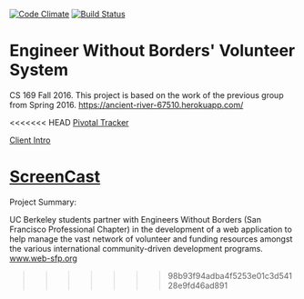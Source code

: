 [![Code Climate](https://codeclimate.com/github/rails/rails/badges/gpa.svg)](https://codeclimate.com/github/mark-craig/engineerswithoutborders)
[![Build Status](https://travis-ci.org/carmentang/engineerswithoutborders.svg?branch=master)](https://travis-ci.org/mark-craig/engineerswithoutborders)

# Engineer Without Borders' Volunteer System

CS 169 Fall 2016.
This project is based on the work of the previous group from Spring 2016.
https://ancient-river-67510.herokuapp.com/

<<<<<<< HEAD
[Pivotal Tracker](https://www.pivotaltracker.com/projects/1887169/memberships?page=1)

[Client Intro](https://youtu.be/FlaDXKL6-yk)

[ScreenCast](https://youtu.be/71nNvWm0Itk)
=======
Project Summary:

UC Berkeley students partner with Engineers Without Borders (San Francisco Professional Chapter) in the development of a web application to help manage the vast network of volunteer and funding resources amongst the various international community-driven development programs. www.web-sfp.org
>>>>>>> 98b93f94adba4f5253e01c3d54128e9fd46ad891
